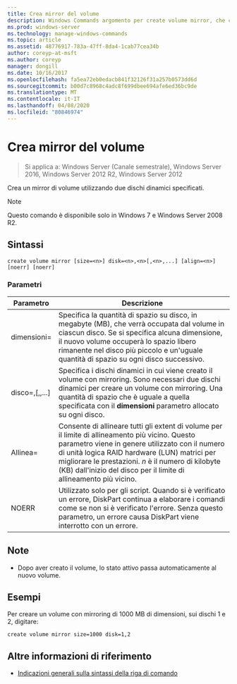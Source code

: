```yaml
---
title: Crea mirror del volume
description: Windows Commands argomento per create volume mirror, che consente di creare un mirror del volume usando i due dischi dinamici specificati.
ms.prod: windows-server
ms.technology: manage-windows-commands
ms.topic: article
ms.assetid: 48776917-783a-47ff-8da4-1cab77cea34b
author: coreyp-at-msft
ms.author: coreyp
manager: dongill
ms.date: 10/16/2017
ms.openlocfilehash: fa5ea72eb0edacb841f32126f31a257b0573dd6d
ms.sourcegitcommit: b00d7c8968c4adc8f699dbee694afe6ed36bc9de
ms.translationtype: MT
ms.contentlocale: it-IT
ms.lasthandoff: 04/08/2020
ms.locfileid: "80846974"
---
```

# <a name="create-volume-mirror"></a>Crea mirror del volume

>Si applica a: Windows Server (Canale semestrale), Windows Server 2016, Windows Server 2012 R2, Windows Server 2012

Crea un mirror di volume utilizzando due dischi dinamici specificati.  
  
> [!NOTE]  
> Questo comando è disponibile solo in Windows 7 e Windows Server 2008 R2.

## <a name="syntax"></a>Sintassi  
  
```  
create volume mirror [size=<n>] disk=<n>,<n>[,<n>,...] [align=<n>] [noerr] [noerr]  
```  
  
### <a name="parameters"></a>Parametri  
  
|         Parametro         |                                                                                                                                     Descrizione                                                                                                                                     |
|---------------------------|-------------------------------------------------------------------------------------------------------------------------------------------------------------------------------------------------------------------------------------------------------------------------------------|
|         dimensioni\=<n>         |                 Specifica la quantità di spazio su disco, in megabyte \(MB\), che verrà occupata dal volume in ciascun disco. Se si specifica alcuna dimensione, il nuovo volume occuperà lo spazio libero rimanente nel disco più piccolo e un'uguale quantità di spazio su ogni disco successivo.                 |
| disco\=<n>,<n>\[,<n>,...\] |                       Specifica i dischi dinamici in cui viene creato il volume con mirroring. Sono necessari due dischi dinamici per creare un volume con mirroring. Una quantità di spazio che è uguale a quella specificata con il **dimensioni** parametro allocato su ogni disco.                        |
|        Allinea\=<n>         | Consente di allineare tutti gli extent di volume per il limite di allineamento più vicino. Questo parametro viene in genere utilizzato con il numero di unità logica RAID hardware \(LUN\) matrici per migliorare le prestazioni. *n* è il numero di kilobyte \(KB\) dall'inizio del disco per il limite di allineamento più vicino. |
|           NOERR           |                                        Utilizzato solo per gli script. Quando si è verificato un errore, DiskPart continua a elaborare i comandi come se non si è verificato l'errore. Senza questo parametro, un errore causa DiskPart viene interrotto con un errore.                                         |
  
## <a name="remarks"></a>Note  
  
-   Dopo aver creato il volume, lo stato attivo passa automaticamente al nuovo volume.  
  
## <a name="examples"></a><a name=BKMK_examples></a>Esempi  
Per creare un volume con mirroring di 1000 MB di dimensioni, sui dischi 1 e 2, digitare:  
  
```  
create volume mirror size=1000 disk=1,2  
```  
  
## <a name="additional-references"></a>Altre informazioni di riferimento  
- [Indicazioni generali sulla sintassi della riga di comando](command-line-syntax-key.md)  
  

  

